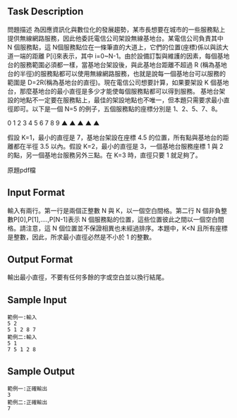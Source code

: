 ## Task Description

問題描述
為因應資訊化與數位化的發展趨勢，某市長想要在城市的一些服務點上提供無線網路服務，因此他委託電信公司架設無線基地台。某電信公司負責其中 N 個服務點，這 N個服務點位在一條筆直的大道上，它們的位置(座標)係以與該大道一端的距離 P[i]來表示，其中 i=0~N-1。由於設備訂製與維護的因素，每個基地台的服務範圍必須都一樣，當基地台架設後，與此基地台距離不超過 R (稱為基地台的半徑)的服務點都可以使用無線網路服務，也就是說每一個基地台可以服務的範圍是 D=2R(稱為基地台的直徑)。現在電信公司想要計算，如果要架設 K 個基地台，那麼基地台的最小直徑是多少才能使每個服務點都可以得到服務。
基地台架設的地點不一定要在服務點上，最佳的架設地點也不唯一，但本題只需要求最小直徑即可。以下是一個 N=5 的例子，五個服務點的座標分別是 1、2、5、7、8。

0    1    2    3    4    5    6    7    8    9
     ▲   ▲              ▲        ▲   ▲

假設 K=1，最小的直徑是 7，基地台架設在座標 4.5 的位置，所有點與基地台的距離都在半徑 3.5 以內。假設 K=2，最小的直徑是 3，一個基地台服務座標 1 與 2 的點，另一個基地台服務另外三點。在 K=3 時，直徑只要 1 就足夠了。

原題pdf檔

## Input Format

<p>輸入有兩行。第一行是兩個正整數 N 與 K，以一個空白間格。第二行 N 個非負整數P[0],P[1],....,P[N-1]表示 N 個服務點的位置，這些位置彼此之間以一個空白間格。請注意，這 N 個位置並不保證相異也未經過排序。本題中，K&lt;N 且所有座標是整數，因此，所求最小直徑必然是不小於 1 的整數。</p>

## Output Format

<p>輸出最小直徑，不要有任何多餘的字或空白並以換行結尾。</p>

## Sample Input

    範例一:輸入
    5 2
    5 1 2 8 7
    範例二:輸入
    5 1
    7 5 1 2 8

## Sample Output

    範例一:正確輸出
    3
    範例二:正確輸出
    7